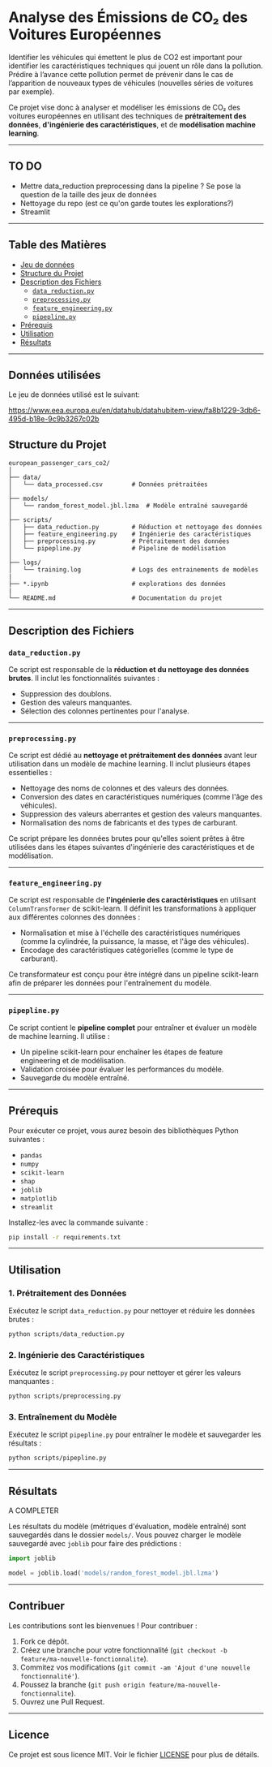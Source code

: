 # Analyse des Émissions de CO₂ des Voitures Européennes

Identifier les véhicules qui émettent le plus de CO2 est important pour identifier les caractéristiques techniques qui jouent un rôle dans la pollution. Prédire à l’avance cette pollution permet de prévenir dans le cas de l’apparition de nouveaux types de véhicules (nouvelles séries de voitures par exemple).

Ce projet vise donc à analyser et modéliser les émissions de CO₂ des voitures européennes en utilisant des techniques de **prétraitement des données**, **d'ingénierie des caractéristiques**, et de **modélisation machine learning**.

---
## TO DO

- Mettre data_reduction preprocessing dans la pipeline ? Se pose la question de la taille des jeux de données
- Nettoyage du repo (est ce qu'on garde toutes les explorations?)
- Streamlit

---

## Table des Matières

- [Jeu de données](#données-utilisées)
- [Structure du Projet](#structure-du-projet)
- [Description des Fichiers](#description-des-fichiers)
  - [`data_reduction.py`](#data_reductionpy)
  - [`preprocessing.py`](#preprocessingpy)
  - [`feature_engineering.py`](#feature_engineeringpy)
  - [`pipepline.py`](#pipeplinepy)
- [Prérequis](#prérequis)
- [Utilisation](#utilisation)
- [Résultats](#résultats)

---

## Données utilisées

Le jeu de données utilisé est le suivant:

https://www.eea.europa.eu/en/datahub/datahubitem-view/fa8b1229-3db6-495d-b18e-9c9b3267c02b


## Structure du Projet

```
european_passenger_cars_co2/
│
├── data/
│   └── data_processed.csv        # Données prétraitées
│
├── models/
│   └── random_forest_model.jbl.lzma  # Modèle entraîné sauvegardé
│
├── scripts/
│   ├── data_reduction.py         # Réduction et nettoyage des données
│   ├── feature_engineering.py    # Ingénierie des caractéristiques
│   ├── preprocessing.py          # Prétraitement des données
│   └── pipepline.py              # Pipeline de modélisation
│
├── logs/
│   └── training.log              # Logs des entrainements de modèles
|
├── *.ipynb                       # explorations des données
|
└── README.md                     # Documentation du projet
```

---

## Description des Fichiers

### `data_reduction.py`
Ce script est responsable de la **réduction et du nettoyage des données brutes**. Il inclut les fonctionnalités suivantes :
- Suppression des doublons.
- Gestion des valeurs manquantes.
- Sélection des colonnes pertinentes pour l'analyse.

---

### `preprocessing.py`
Ce script est dédié au **nettoyage et prétraitement des données** avant leur utilisation dans un modèle de machine learning. Il inclut plusieurs étapes essentielles :
- Nettoyage des noms de colonnes et des valeurs des données.
- Conversion des dates en caractéristiques numériques (comme l'âge des véhicules).
- Suppression des valeurs aberrantes et gestion des valeurs manquantes.
- Normalisation des noms de fabricants et des types de carburant.

Ce script prépare les données brutes pour qu'elles soient prêtes à être utilisées dans les étapes suivantes d'ingénierie des caractéristiques et de modélisation.


---

### `feature_engineering.py`
Ce script est responsable de **l'ingénierie des caractéristiques** en utilisant `ColumnTransformer` de scikit-learn. Il définit les transformations à appliquer aux différentes colonnes des données :
- Normalisation et mise à l'échelle des caractéristiques numériques (comme la cylindrée, la puissance, la masse, et l'âge des véhicules).
- Encodage des caractéristiques catégorielles (comme le type de carburant).

Ce transformateur est conçu pour être intégré dans un pipeline scikit-learn afin de préparer les données pour l'entraînement du modèle.

---

### `pipepline.py`
Ce script contient le **pipeline complet** pour entraîner et évaluer un modèle de machine learning. Il utilise :
- Un pipeline scikit-learn pour enchaîner les étapes de feature engineering et de modélisation.
- Validation croisée pour évaluer les performances du modèle.
- Sauvegarde du modèle entraîné.

---

## Prérequis

Pour exécuter ce projet, vous aurez besoin des bibliothèques Python suivantes :
- `pandas`
- `numpy`
- `scikit-learn`
- `shap`
- `joblib`
- `matplotlib`
- `streamlit`

Installez-les avec la commande suivante :

```bash
pip install -r requirements.txt
```

---

## Utilisation

### 1. Prétraitement des Données
Exécutez le script `data_reduction.py` pour nettoyer et réduire les données brutes :

```bash
python scripts/data_reduction.py
```

### 2. Ingénierie des Caractéristiques
Exécutez le script `preprocessing.py` pour nettoyer et gérer les valeurs manquantes :

```bash
python scripts/preprocessing.py
```

### 3. Entraînement du Modèle
Exécutez le script `pipepline.py` pour entraîner le modèle et sauvegarder les résultats :

```bash
python scripts/pipepline.py
```

---

## Résultats

A COMPLETER

Les résultats du modèle (métriques d'évaluation, modèle entraîné) sont sauvegardés dans le dossier `models/`. Vous pouvez charger le modèle sauvegardé avec `joblib` pour faire des prédictions :

```python
import joblib

model = joblib.load('models/random_forest_model.jbl.lzma')
```

---

## Contribuer

Les contributions sont les bienvenues ! Pour contribuer :
1. Fork ce dépôt.
2. Créez une branche pour votre fonctionnalité (`git checkout -b feature/ma-nouvelle-fonctionnalite`).
3. Commitez vos modifications (`git commit -am 'Ajout d'une nouvelle fonctionnalité'`).
4. Poussez la branche (`git push origin feature/ma-nouvelle-fonctionnalite`).
5. Ouvrez une Pull Request.

---

## Licence

Ce projet est sous licence MIT. Voir le fichier [LICENSE](LICENSE) pour plus de détails.
